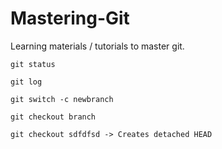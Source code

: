 # Mastering-Git

Learning materials / tutorials to master git.

```
git status

git log

git switch -c newbranch

git checkout branch

git checkout sdfdfsd -> Creates detached HEAD
```
